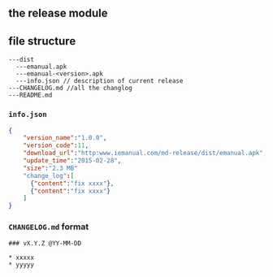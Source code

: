 the release module
----- 

## file structure

```
---dist
  ---emanual.apk
  ---emanual-<version>.apk 
  ---info.json // description of current release
---CHANGELOG.md //all the changlog
---README.md
```

### `info.json` 

```json  
{
    "version_name":"1.0.0", 
    "version_code":11,
    "download_url":"http:www.iemanual.com/md-release/dist/emanual.apk", 
    "update_time":"2015-02-28",
    "size":"2.3 MB"
    "change_log":[
      {"content":"fix xxxx"},
      {"content":"fix xxxx"}
    ]
}
```

### `CHANGELOG.md` format

```
### vX.Y.Z @YY-MM-DD

* xxxxx
* yyyyy

```